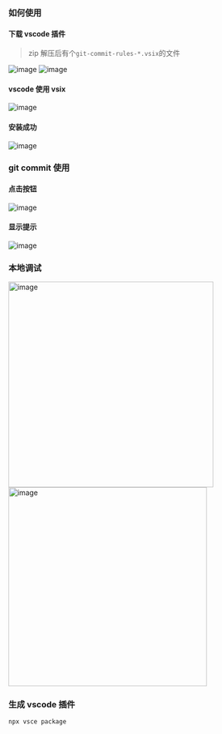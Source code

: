 
### 如何使用
#### 下载 vscode 插件
> zip 解压后有个`git-commit-rules-*.vsix`的文件

![image](https://user-images.githubusercontent.com/109936660/222097015-7c8f025e-12d9-4f88-b27f-a498ec245e03.png)
![image](https://user-images.githubusercontent.com/109936660/222097098-4f746e3d-4709-4e97-8172-caa25b8465f7.png)

#### vscode 使用 vsix
![image](https://user-images.githubusercontent.com/109936660/222097397-22825d7d-5a5d-428f-8dce-4c0b7118db52.png)

#### 安装成功
![image](https://user-images.githubusercontent.com/109936660/222097604-a5d7f8f4-1bd6-4a1b-97d1-617e45190fdd.png)


### git commit 使用

#### 点击按钮
![image](https://user-images.githubusercontent.com/109936660/222096679-5d160b8c-12bd-46cd-9e83-e4bccbcc130f.png)

#### 显示提示
![image](https://user-images.githubusercontent.com/109936660/222096511-dd7851ee-d7a1-49ff-8a46-b5001df75993.png)


### 本地调试
<img width="406" alt="image" src="https://user-images.githubusercontent.com/109936660/223952598-5fc9cd6a-5afa-4c20-b798-62c25c572a62.png">
<img width="393" alt="image" src="https://user-images.githubusercontent.com/109936660/223952666-c69ea71c-ffba-4aef-a4bf-4278f9917b9f.png">

### 生成 vscode 插件
```shell
npx vsce package
```


